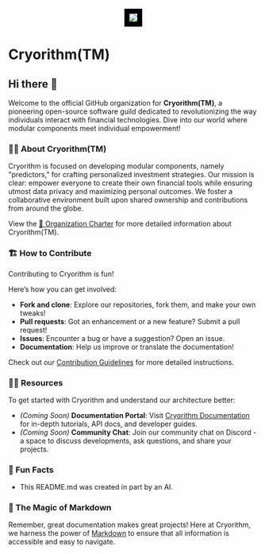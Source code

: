 <p align="center">
  <img src="https://avatars.githubusercontent.com/u/168689579?s=400&u=9b678042aec5d95ae7f31fcbd18104d00cf361df&v=4" style="border:10px solid black">
</p>

# Cryorithm(TM)

## Hi there 👋

Welcome to the official GitHub organization for **Cryorithm(TM)**, a pioneering open-source software guild dedicated to revolutionizing the way individuals interact with financial technologies. Dive into our world where modular components meet individual empowerment!

### 🙋‍♀️ About Cryorithm(TM)

Cryorithm is focused on developing modular components, namely "predictors," for crafting personalized investment strategies. Our mission is clear: empower everyone to create their own financial tools while ensuring utmost data privacy and maximizing personal outcomes. We foster a collaborative environment built upon shared ownership and contributions from around the globe.

 View the [📜 Organization Charter](https://github.com/Cryorithm/cryorithm-docs/blob/main/organization/charter/README.md) for more detailed information about Cryorithm(TM). 

### 🏗️ How to Contribute

Contributing to Cryorithm is fun!

Here’s how you can get involved:
- **Fork and clone**: Explore our repositories, fork them, and make your own tweaks!
- **Pull requests**: Got an enhancement or a new feature? Submit a pull request!
- **Issues**: Encounter a bug or have a suggestion? Open an issue.
- **Documentation**: Help us improve or translate the documentation!

Check out our [Contribution Guidelines](https://github.com/Cryorithm/.github/CONTRIBUTING.md) for more detailed instructions.

### 👩‍💻 Resources

To get started with Cryorithm and understand our architecture better:
- _(Coming Soon)_ **Documentation Portal**: Visit [Cryorithm Documentation](https://cryorithm.org/docs) for in-depth tutorials, API docs, and developer guides.
- _(Coming Soon)_ **Community Chat**: Join our community chat on Discord - a space to discuss developments, ask questions, and share your projects.

### 🍿 Fun Facts

- This README.md was created in part by an AI.

### 🧙 The Magic of Markdown

Remember, great documentation makes great projects! Here at Cryorithm, we harness the power of [Markdown](https://docs.github.com/github/writing-on-github/getting-started-with-writing-and-formatting-on-github/basic-writing-and-formatting-syntax) to ensure that all information is accessible and easy to navigate. 
